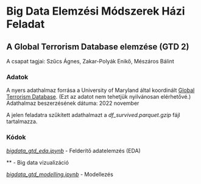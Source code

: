 # Big Data Elemzési Módszerek Házi Feladat
## A Global Terrorism Database elemzése (GTD 2)
A csapat tagjai: Szűcs Ágnes, Zakar-Polyák Enikő, Mészáros Bálint

### Adatok
A nyers adathalmaz forrása a University of Maryland által koordinált [Global Terrorism Database](https://www.start.umd.edu/gtd/). (Ezt az adatot nem tehetjük nyilvánosan elérhetővé.)
Adathalmaz beszerzésének dátuma: 2022 november

A jelen feladatra szűkített adathalmazt a *df_survived.parquet.gzip* fájl tartalmazza.

### Kódok
[*bigdata_gtd_eda.ipynb*](bigdata_gtd_eda.ipynb) - Felderítő adatelemzés (EDA)

** - Big data vizualizáció
 
[*bigdata_gtd_modelling.ipynb*](bigdata_gtd_modelling.ipynb) - Modellezés

